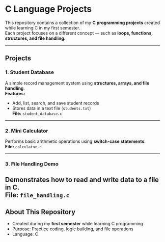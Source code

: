 #  C Language Projects

This repository contains a collection of my **C programming projects** created while learning C in my first semester.  
Each project focuses on a different concept — such as **loops, functions, structures, and file handling**.

---

##  Projects

### 1. Student Database  
A simple record management system using **structures, arrays, and file handling**.  
**Features:**
- Add, list, search, and save student records  
- Stores data in a text file (`students.txt`)  
  **File:** `student_database.c`

---

### 2. Mini Calculator  
Performs basic arithmetic operations using **switch-case statements**.  
 **File:** `calculator.c`

---

### 3️. File Handling Demo  
Demonstrates how to **read and write data** to a file in C.  
 **File:** `file_handling.c`
---

##  About This Repository  
-  Created during my **first semester** while learning C programming  
-  Purpose: Practice coding, logic building, and file operations  
-  Language: C


